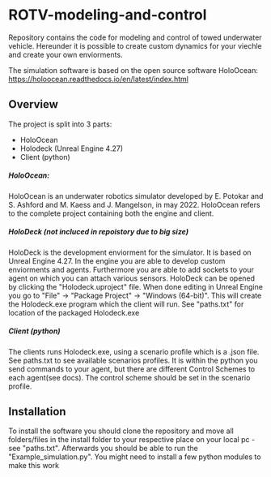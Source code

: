 # ROTV-modeling-and-control
Repository contains the code for modeling and control of towed underwater vehicle. Hereunder it is possible to create custom dynamics 
for your viechle and create your own enviorments.

The simulation software is based on the open source software HoloOcean: https://holoocean.readthedocs.io/en/latest/index.html


## Overview
The project is split into 3 parts:

* HoloOcean
* Holodeck (Unreal Engine 4.27)
* Client (python)

##### HoloOcean: 
HoloOcean is an underwater robotics simulator developed by E. Potokar and S. Ashford and M. Kaess and J. Mangelson,
in may 2022. HoloOcean refers to the complete project containing both the engine and client. 

##### HoloDeck (not incluced in repoistory due to big size)
HoloDeck is the development enviorment for the simulator. It is based on Unreal Engine 4.27. In the engine you
are able to develop custom enviorments and agents. Furthermore you are able to add sockets to your
agent on which you can attach various sensors. HoloDeck can be opened by clicking the "Holodeck.uproject" file.
When done editing in Unreal Engine you go to "File" -> "Package Project" -> "Windows (64-bit)". This will create 
the Holodeck.exe program which the client will run. See "paths.txt" for location of the packaged Holodeck.exe

##### Client (python)
The clients runs Holodeck.exe, using a scenario profile which is a .json file. See paths.txt to see available scenarios
profiles. It is within the python you send commands to your agent, but there are different Control Schemes to each agent(see docs).
The control scheme should be set in the scenario profile. 

## Installation
To install the software you should clone the repository and move all folders/files in the install folder to your respective place on your local pc - see "paths.txt".
Afterwards you should be able to run the "Example_simulation.py". You might need to install a few python modules to make this work

